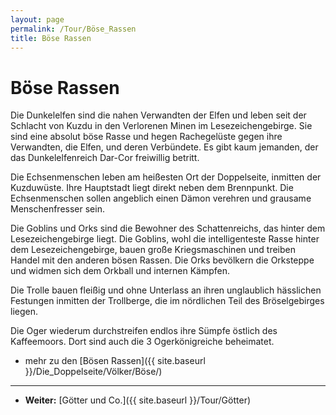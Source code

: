 ```yaml
---
layout: page
permalink: /Tour/Böse_Rassen
title: Böse Rassen
---
```


# Böse Rassen

Die Dunkelelfen sind die nahen Verwandten der Elfen und leben seit der Schlacht von Kuzdu in den Verlorenen Minen im Lesezeichengebirge. Sie sind eine absolut böse Rasse und hegen Rachegelüste gegen ihre Verwandten, die Elfen, und deren Verbündete. Es gibt kaum jemanden, der das Dunkelelfenreich Dar-Cor freiwillig betritt.

Die Echsenmenschen leben am heißesten Ort der Doppelseite, inmitten der Kuzduwüste. Ihre Hauptstadt liegt direkt neben dem Brennpunkt. Die Echsenmenschen sollen angeblich einen Dämon verehren und grausame Menschenfresser sein.

Die Goblins und Orks sind die Bewohner des Schattenreichs, das hinter dem Lesezeichengebirge liegt. Die Goblins, wohl die intelligenteste Rasse hinter dem Lesezeichengebirge, bauen große Kriegsmaschinen und treiben Handel mit den anderen bösen Rassen. Die Orks bevölkern die Orksteppe und widmen sich dem Orkball und internen Kämpfen.

Die Trolle bauen fleißig und ohne Unterlass an ihren unglaublich hässlichen Festungen inmitten der Trollberge, die im nördlichen Teil des Bröselgebirges liegen.

Die Oger wiederum durchstreifen endlos ihre Sümpfe östlich des Kaffeemoors. Dort sind auch die 3 Ogerkönigreiche beheimatet.

- mehr zu den [Bösen Rassen]({{ site.baseurl }}/Die_Doppelseite/Völker/Böse/)

***

- **Weiter:** [Götter und Co.]({{ site.baseurl }}/Tour/Götter)
